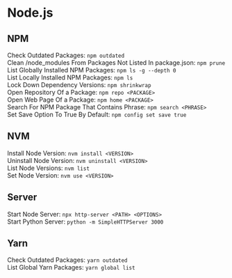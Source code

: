 # Node.js

## NPM

Check Outdated Packages: `npm outdated`\
Clean /node_modules From Packages Not Listed In package.json: `npm prune`\
List Globally Installed NPM Packages: `npm ls -g --depth 0`\
List Locally Installed NPM Packages: `npm ls`\
Lock Down Dependency Versions: `npm shrinkwrap`\
Open Repository Of a Package: `npm repo <PACKAGE>`\
Open Web Page Of a Package: `npm home <PACKAGE>`\
Search For NPM Package That Contains Phrase: `npm search <PHRASE>`\
Set Save Option To True By Default: `npm config set save true`

## NVM

Install Node Version: `nvm install <VERSION>`\
Uninstall Node Version: `nvm uninstall <VERSION>`\
List Node Versions: `nvm list`\
Set Node Version: `nvm use <VERSION>`

## Server

Start Node Server: `npx http-server <PATH> <OPTIONS>`\
Start Python Server: `python -m SimpleHTTPServer 3000`

## Yarn

Check Outdated Packages: `yarn outdated`\
List Global Yarn Packages: `yarn global list`
